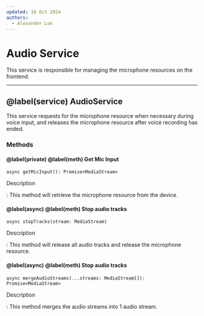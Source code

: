 ```yaml
---
updated: 18 Oct 2024
authors:
  - Alexander Lee
---
```


# Audio Service

This service is responsible for managing the microphone resources on the frontend.

---

## @label(service) AudioService

This service requests for the microphone resource when necessary during voice input, and releases the microphone resource after voice recording has ended.

### Methods

#### @label(private) @label(meth) Get Mic Input

    async getMicInput(): Promise<MediaStream>

Description

: This method will retrieve the microphone resource from the device.

#### @label(async) @label(meth) Stop audio tracks

    async stopTracks(stream: MediaStream)

Description

: This method will release all audio tracks and release the microphone resource.

#### @label(async) @label(meth) Stop audio tracks

    async mergeAudioStreams(...streams: MediaStream[]): Promise<MediaStream>

Description

: This method merges the audio streams into 1 audio stream.
